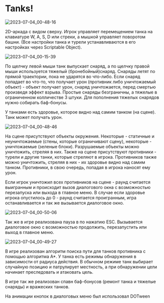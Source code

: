 # Tanks!

![2023-07-04_00-48-16](https://github.com/Dogmaruz/Tanks/assets/113841091/d0655c9b-5e13-43e2-8bbf-52dfe9c3966e)

2D-аркада с видом сверху. Игрок управляет перемещением танка на клавиатуре W, A, S, D или стреки, а мышкой управляет поворотом башни. (Все настройки танка и турели устанавливаются в его настройках через Scriptable Object).

![2023-07-04_00-15-39](https://github.com/Dogmaruz/Tanks/assets/113841091/80fc2c04-1cc0-4faf-88ad-daeba8e80f30)


По щелчку левой мыши танк выпускает снаряд, а по щелчку правой мыши используется тяжелый (бронебойный)снаряд. Снаряды летят по прямой траектории, пока не ударятся во что-либо. Если снаряд попадает во что-то, что получает урон (противник либо уничтожаемый объект) - объект получает урон, снаряд уничтожается, перед смертью произведя эффект взрыва. Простые снаряды безграничны, а тяжелые в ограниченном колличестве 3 штуки. Для пополнения тяжелых снарядов нужно собирать баф-бонусы.

У танками есть здоровье, которое видно над самим танком (на сцене). Танк может получать урон. 

![2023-07-04_00-48-46](https://github.com/Dogmaruz/Tanks/assets/113841091/82d80d63-2ed2-483a-8655-c2bbf78b78e7)


На сцене присутствуют объекты окружения. Некоторые - статичные и неуничтожаемые (стены, которые ограничивают сцену), некоторые - уничтожаемые (зеленые блоки). Разрушаемые объекты можно уничтожить, стреляя в них. Также на сцене присутствуют противники - турели и другие танки, которые стреляют в игрока. Противников также можно уничтожить, стреляя в них - их здоровье видно над самим танком. Противники, в свою очередь, попадая в игрока наносят ему урон.

Если игрок уничтожил всех противников на сцене - раунд считается выигранным и происходит вызов диалогового окна с возможностью перезапуска или выхода в главное меню. В случае если здоровье игрока опустилось до 0 - раунд считается проигранным, игра останавливается и так же вызывается диалоговое окно.

![2023-07-04_00-50-06](https://github.com/Dogmaruz/Tanks/assets/113841091/6a870fdc-c494-46b8-b6e7-1d360a8384d4)

Так же в игре реализована пауза в по нажатию ESC. Вызывается диалоговое окно с возможностью продолжить, перезапустить или выход в главное меню.

![2023-07-04_00-49-27](https://github.com/Dogmaruz/Tanks/assets/113841091/cdcbd2e3-f1ac-405f-96d9-fc57d6edad2f)

В игре реализован алгоритм поиска пути для танков противника с помощью алгоритма A*. У танка есть режимы обнаружения в зависимости от радиуса действия. В обычном режиме танк выбирает случайную позицию и патрулирует местность, а при обнаружении цели начинает преследовать и атаковать цель.

В игре так же реализован спавн баф-бонусов (ремонт танка и тяжелые снаряды) и вражеских танков.

На анимации кнопок в диалоговых меню был использовал DOTween

